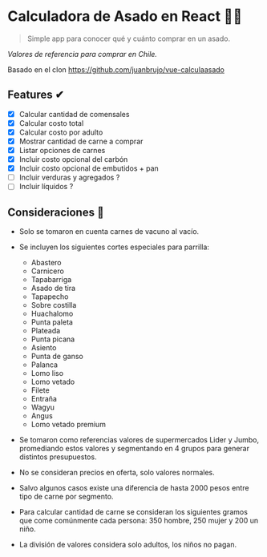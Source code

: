# Calculadora de Asado en React 🥩🍴

> Simple app para conocer qué y cuánto comprar en un asado.

_Valores de referencia para comprar en Chile._

Basado en el clon https://github.com/juanbrujo/vue-calculaasado

## Features ✔

- [x] Calcular cantidad de comensales
- [x] Calcular costo total
- [x] Calcular costo por adulto
- [x] Mostrar cantidad de carne a comprar
- [x] Listar opciones de carnes
- [x] Incluir costo opcional del carbón
- [x] Incluir costo opcional de embutidos + pan
- [ ] Incluir verduras y agregados ?
- [ ] Incluir líquidos ?

## Consideraciones 👀

- Solo se tomaron en cuenta carnes de vacuno al vacío.
- Se incluyen los siguientes cortes especiales para parrilla:
  - Abastero
  - Carnicero
  - Tapabarriga
  - Asado de tira
  - Tapapecho
  - Sobre costilla
  - Huachalomo
  - Punta paleta
  - Plateada
  - Punta picana
  - Asiento
  - Punta de ganso
  - Palanca
  - Lomo liso
  - Lomo vetado
  - Filete
  - Entraña
  - Wagyu
  - Angus
  - Lomo vetado premium

- Se tomaron como referencias valores de supermercados Lider y Jumbo, promediando estos valores y segmentando en 4 grupos para generar distintos presupuestos.
- No se consideran precios en oferta, solo valores normales.
- Salvo algunos casos existe una diferencia de hasta 2000 pesos entre tipo de carne por segmento.
- Para calcular cantidad de carne se consideran los siguientes gramos que come comúnmente cada persona: 350 hombre, 250 mujer y 200 un niño.
- La división de valores considera solo adultos, los niños no pagan.

